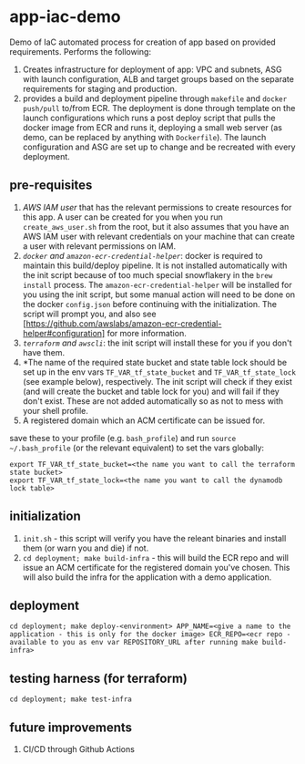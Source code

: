 # app-iac-demo

Demo of IaC automated process for creation of app based on provided requirements. 
Performs the following: 

1. Creates infrastructure for deployment of app: VPC and subnets, ASG with launch configuration, ALB and target groups based on the separate requirements for staging and production.
1. provides a build and deployment pipeline through `makefile` and `docker push/pull` to/from ECR.  The deployment is done through template on the launch configurations which runs a post deploy script that pulls the docker image from ECR and runs it, deploying a small web server (as demo, can be replaced by anything with `Dockerfile`).  The launch configuration and ASG are set up to change and be recreated with every deployment. 

## pre-requisites 
1. *AWS IAM user* that has the relevant permissions to create resources for this app.  A user can be created for you when you run `create_aws_user.sh` from the root, but it also assumes that you have an AWS IAM user with relevant credentials on your machine that can create a user with relevant permissions on IAM.
1. *`docker` and `amazon-ecr-credential-helper`*: docker is required to maintain this build/deploy pipeline.  It is not installed automatically with the init script because of too much special snowflakery in the `brew install` process. The `amazon-ecr-credential-helper` will be installed for you using the init script, but some manual action will need to be done on the docker `config.json` before continuing with the initialization. The script will prompt you, and also see [https://github.com/awslabs/amazon-ecr-credential-helper#configuration] for more information.
1. *`terraform` and `awscli`*: the init script will install these for you if you don't have them. 
1. *The name of the required state bucket and state table lock should be set up in the env vars `TF_VAR_tf_state_bucket` and `TF_VAR_tf_state_lock` (see example below), respectively.  The init script will check if they exist (and will create the bucket and table lock for you) and will fail if they don't exist.  These are not added automatically so as not to mess with your shell profile.
1. A registered domain which an ACM certificate can be issued for. 

save these to your profile (e.g. `bash_profile`) and run `source ~/.bash_profile` (or the relevant equivalent) to set the vars globally: 

```
export TF_VAR_tf_state_bucket=<the name you want to call the terraform state bucket>
export TF_VAR_tf_state_lock=<the name you want to call the dynamodb lock table>
```

## initialization 
1. `init.sh` - this script will verify you have the releant binaries and install them (or warn you and die) if not.
1. `cd deployment; make build-infra` - this will build the ECR repo and will issue an ACM certificate for the registered domain you've chosen. This will also build the infra for the application with a demo application. 

## deployment
`cd deployment; make deploy-<environment> APP_NAME=<give a name to the application - this is only for the docker image> ECR_REPO=<ecr repo - available to you as env var REPOSITORY_URL after running make build-infra>`

## testing harness (for terraform)
`cd deployment; make test-infra`

## future improvements  
1. CI/CD through Github Actions 



